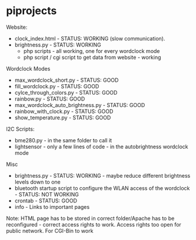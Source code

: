 # piprojects

Website:
- clock_index.html - STATUS: WORKING (slow communication).
- brightness.py - STATUS: WORKING 
  - php scripts - all working, one for every wordclock mode
  - php script / cgi script to get data from website - working

Wordclock Modes
- max_wordclock_short.py - STATUS: GOOD
- fill_wordclock.py - STATUS: GOOD
- cylce_through_colors.py - STATUS: GOOD
- rainbow.py - STATUS: GOOD
- max_wordclock_auto_brightness.py - STATUS: GOOD
- rainbow_with_clock.py - STATUS: GOOD
- show_temperature.py - STATUS: GOOD

I2C Scripts:
- bme280.py - in the same folder to call it
- lightsensor - only a few lines of code - in the autobrightness wordclock mode

Misc
- brightness.py - STATUS: WORKING - maybe reduce different brightness levels down to one
- bluetooth startup script to configure the WLAN access of the wordclock - STATUS: NOT WORKING
- crontab - STATUS: GOOD
- info - Links to important pages

Note:
HTML page has to be stored in correct folder/Apache has to be reconfigured - correct access rights to work. Access rights too open for public network.
For CGI-Bin to work
